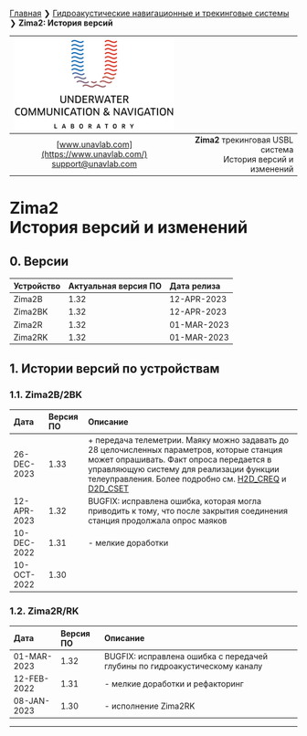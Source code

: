 [Главная](/README_RU) ❯ [Гидроакустические навигационные и трекинговые системы](/navigation_and_tracking_systems_ru) ❯ **Zima2: История версий**

<div style="page-break-after: always;"></div>

| ![logo](/documentation/sm_logo.png) |  |
| :---: | ---: |
| [www.unavlab.com](https://www.unavlab.com/) <br/> [support@unavlab.com](mailto:support@unavlab.com) | **Zima2** трекинговая USBL система <br/> История версий и изменений |
  
# Zima2 <br/> История версий и изменений

<div style="page-break-after: always;"></div>

## 0. Версии

| Устройство | Актуальная версия ПО | Дата релиза |
| :--- | :--- | :--- |
| Zima2B | 1.32 | 12-APR-2023 |
| Zima2BK | 1.32 | 12-APR-2023 |
| Zima2R | 1.32 | 01-MAR-2023 |
| Zima2RK | 1.32 | 01-MAR-2023 |

## 1. Истории версий по устройствам

### 1.1. Zima2B/2BK

| Дата | Версия ПО | Описание |
| :--- | :--- | :--- |
| 26-DEC-2023 | 1.33 | + передача телеметрии. Маяку можно задавать до 28 целочисленных параметров, которые станция может опрашивать. Факт опроса передается в управляющую систему для реализации функции телеуправления. Более подробно см. [H2D_CREQ](Zima2_Protocol_Specification_ru.md#210-h2d_creq) и [D2D_CSET](Zima2_Protocol_Specification_ru.md#211-h2d_cset) |
| 12-APR-2023 | 1.32 | BUGFIX: исправлена ошибка, которая могла приводить к тому, что после закрытия соединения станция продолжала опрос маяков |
| 10-DEC-2022 | 1.31 | - мелкие доработки |
| 10-OCT-2022 | 1.30 | |

### 1.2. Zima2R/RK

| Дата | Версия ПО | Описание |
| :--- | :--- | :--- |
| 01-MAR-2023 | 1.32 | BUGFIX: исправлена ошибка с передачей глубины по гидроакустическому каналу |
| 12-FEB-2022 | 1.31 | - мелкие доработки и рефакторинг |
| 08-JAN-2023 | 1.30 | - исполнение Zima2RK |

________  
                    
<div style="page-break-after: always;"></div>
